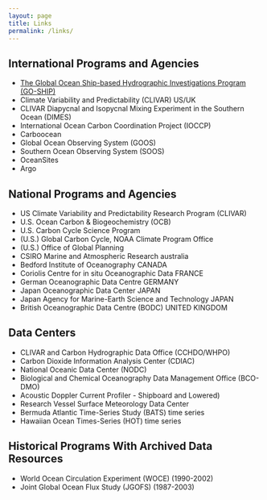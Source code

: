```yaml
---
layout: page
title: Links
permalink: /links/
---
```


International Programs and Agencies
-----------------------------------
* [The Global Ocean Ship-based Hydrographic Investigations Program
    (GO-SHIP)](http://go-ship.org)
* Climate Variability and Predictability (CLIVAR)    US/UK
* CLIVAR Diapycnal and Isopycnal Mixing Experiment in the Southern Ocean (DIMES)
* International Ocean Carbon Coordination Project (IOCCP)
* Carboocean
* Global Ocean Observing System (GOOS)
* Southern Ocean Observing System (SOOS)
* OceanSites
* Argo

National Programs and Agencies
------------------------------
* US Climate Variability and Predictability Research Program (CLIVAR)
* U.S. Ocean Carbon & Biogeochemistry (OCB)
* U.S. Carbon Cycle Science Program
* (U.S.) Global Carbon Cycle, NOAA Climate Program Office
* (U.S.) Office of Global Planning
* CSIRO Marine and Atmospheric Research australia
* Bedford Institute of Oceanography CANADA
* Coriolis Centre for in situ Oceanographic Data FRANCE
* German Oceanographic Data Centre GERMANY
* Japan Oceanographic Data Center JAPAN
* Japan Agency for Marine-Earth Science and Technology JAPAN
* British Oceanographic Data Centre (BODC) UNITED KINGDOM

Data Centers
------------
* CLIVAR and Carbon Hydrographic Data Office (CCHDO/WHPO)
* Carbon Dioxide Information Analysis Center (CDIAC)
* National Oceanic Data Center (NODC)
* Biological and Chemical Oceanography Data Management Office (BCO-DMO)
* Acoustic Doppler Current Profiler - Shipboard and Lowered)
* Research Vessel Surface Meteorology Data Center
* Bermuda Atlantic Time-Series Study (BATS) time series
* Hawaiian Ocean Times-Series (HOT) time series

Historical Programs With Archived Data Resources
------------------------------------------------
* World Ocean Circulation Experiment (WOCE) (1990-2002)
* Joint Global Ocean Flux Study (JGOFS) (1987-2003)
